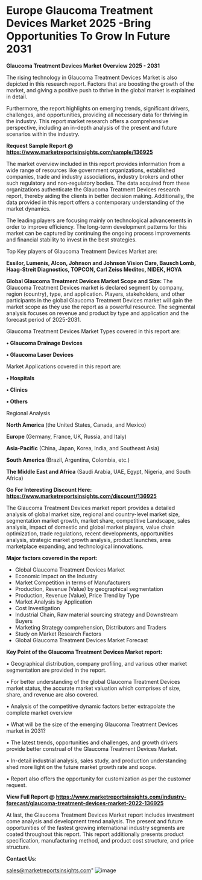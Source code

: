 # Europe Glaucoma Treatment Devices Market 2025 -Bring Opportunities To Grow In Future 2031

<Strong> Glaucoma Treatment Devices Market Overview 2025 - 2031</strong>

The rising technology in Glaucoma Treatment Devices Market is also depicted in this research report. Factors that are boosting the growth of the market, and giving a positive push to thrive in the global market is explained in detail.

Furthermore, the report highlights on emerging trends, significant drivers, challenges, and opportunities, providing all necessary data for thriving in the industry. This report market research offers a comprehensive perspective, including an in-depth analysis of the present and future scenarios within the industry.

<strong>Request Sample Report @ <a href=https://www.marketreportsinsights.com/sample/136925>https://www.marketreportsinsights.com/sample/136925</a></strong>

The market overview included in this report provides information from a wide range of resources like government organizations, established companies, trade and industry associations, industry brokers and other such regulatory and non-regulatory bodies. The data acquired from these organizations authenticate the Glaucoma Treatment Devices research report, thereby aiding the clients in better decision making. Additionally, the data provided in this report offers a contemporary understanding of the market dynamics.

The leading players are focusing mainly on technological advancements in order to improve efficiency. The long-term development patterns for this market can be captured by continuing the ongoing process improvements and financial stability to invest in the best strategies.

Top Key players of Glaucoma Treatment Devices Market are:

<strong>Essilor, Lumenis, Alcon, Johnson and Johnson Vision Care, Bausch  Lomb, Haag-Streit Diagnostics, TOPCON, Carl Zeiss Meditec, NIDEK, HOYA</strong>

<strong><b>Global Glaucoma Treatment Devices Market Scope and Size:</b></strong>
The Glaucoma Treatment Devices market is declared segment by company, region (country), type, and application. Players, stakeholders, and other participants in the global Glaucoma Treatment Devices market will gain the market scope as they use the report as a powerful resource. The segmental analysis focuses on revenue and product by type and application and the forecast period of 2025-2031.

Glaucoma Treatment Devices Market Types covered in this report are:

<strong>• Glaucoma Drainage Devices

• Glaucoma Laser Devices</strong>

Market Applications covered in this report are:

<strong>• Hospitals

• Clinics

• Others</strong> 

Regional Analysis

<strong>North America</strong> (the United States, Canada, and Mexico)

<strong>Europe</strong> (Germany, France, UK, Russia, and Italy)

<strong>Asia-Pacific</strong> (China, Japan, Korea, India, and Southeast Asia)

<strong>South America</strong> (Brazil, Argentina, Colombia, etc.)

<strong>The Middle East and Africa</strong> (Saudi Arabia, UAE, Egypt, Nigeria, and South Africa)

<strong>Go For Interesting Discount Here: <a href=https://www.marketreportsinsights.com/discount/136925>https://www.marketreportsinsights.com/discount/136925</a></strong>

The Glaucoma Treatment Devices market report provides a detailed analysis of global market size, regional and country-level market size, segmentation market growth, market share, competitive Landscape, sales analysis, impact of domestic and global market players, value chain optimization, trade regulations, recent developments, opportunities analysis, strategic market growth analysis, product launches, area marketplace expanding, and technological innovations.

<strong><b>Major factors covered in the report:</b></strong>
<ul>
  <li>Global Glaucoma Treatment Devices Market </li>
  <li>Economic Impact on the Industry</li>
  <li>Market Competition in terms of Manufacturers</li>
  <li>Production, Revenue (Value) by geographical segmentation</li>
  <li>Production, Revenue (Value), Price Trend by Type</li>
  <li>Market Analysis by Application</li>
  <li>Cost Investigation</li>
  <li>Industrial Chain, Raw material sourcing strategy and Downstream Buyers</li>
  <li>Marketing Strategy comprehension, Distributors and Traders</li>
  <li>Study on Market Research Factors</li>
  <li>Global Glaucoma Treatment Devices Market Forecast</li>
</ul>

<strong><b>Key Point of the Glaucoma Treatment Devices Market report:</b></strong>

• Geographical distribution, company profiling, and various other market segmentation are provided in the report.

• For better understanding of the global Glaucoma Treatment Devices market status, the accurate market valuation which comprises of size, share, and revenue are also covered.

• Analysis of the competitive dynamic factors better extrapolate the complete market overview

• What will be the size of the emerging Glaucoma Treatment Devices market in 2031?

• The latest trends, opportunities and challenges, and growth drivers provide better construal of the Glaucoma Treatment Devices Market.

• In-detail industrial analysis, sales study, and production understanding shed more light on the future market growth rate and scope.

• Report also offers the opportunity for customization as per the customer request.

<strong><b>View Full Report @ <a href=https://www.marketreportsinsights.com/industry-forecast/glaucoma-treatment-devices-market-2022-136925>https://www.marketreportsinsights.com/industry-forecast/glaucoma-treatment-devices-market-2022-136925</a></b></strong>


At last, the Glaucoma Treatment Devices Market report includes investment come analysis and development trend analysis. The present and future opportunities of the fastest growing international industry segments are coated throughout this report. This report additionally presents product specification, manufacturing method, and product cost structure, and price structure.

<strong>Contact Us:</strong>

sales@marketreportsinsights.com"
![image](https://github.com/user-attachments/assets/f1cceeb0-ec57-4902-8943-cb8f607c416b)
